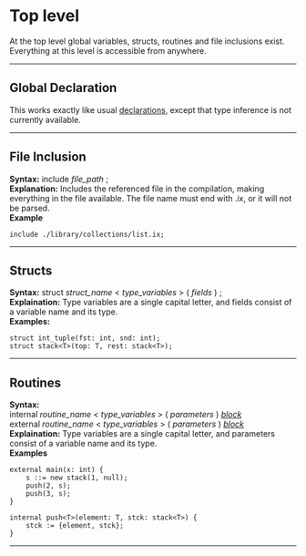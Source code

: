 # Top level
At the top level global variables, structs, routines and file inclusions exist. Everything at this level is accessible from anywhere.

___
## Global Declaration
This works exactly like usual [declarations](StatementsAndDeclarations.md#declarations), except that type inference is not currently available.
___
## File Inclusion
**Syntax:** include _file_path_ ;
<br>
**Explanation:** Includes the referenced file in the compilation, making everything in the file available. The file name must end with .ix, or it will not be parsed.
<br>
**Example**
```
include ./library/collections/list.ix;
```
___
## Structs
**Syntax:** struct _struct_name_ < _type_variables_ > ( _fields_ ) ;
<br>
**Explaination:** Type variables are a single capital letter, and fields consist of a variable name and its type.
<br>
**Examples:**
```
struct int_tuple(fst: int, snd: int);
struct stack<T>(top: T, rest: stack<T>);
```
___
## Routines
**Syntax:** <br> internal _routine_name_ < _type_variables_ > ( _parameters_ ) [_block_](StatementsAndDeclarations.md#block)
<br> external _routine_name_ < _type_variables_ > ( _parameters_ ) [_block_](StatementsAndDeclarations.md#block)
<br>
**Explaination:** Type variables are a single capital letter, and parameters consist of a variable name and its type.
<br>
**Examples**
```
external main(x: int) {
    s ::= new stack(1, null);
    push(2, s);
    push(3, s);
}

internal push<T>(element: T, stck: stack<T>) {
    stck := {element, stck};
}
```
___